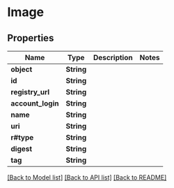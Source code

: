 # Image

## Properties

Name | Type | Description | Notes
------------ | ------------- | ------------- | -------------
**object** | **String** |  | 
**id** | **String** |  | 
**registry_url** | **String** |  | 
**account_login** | **String** |  | 
**name** | **String** |  | 
**uri** | **String** |  | 
**r#type** | **String** |  | 
**digest** | **String** |  | 
**tag** | **String** |  | 

[[Back to Model list]](../README.md#documentation-for-models) [[Back to API list]](../README.md#documentation-for-api-endpoints) [[Back to README]](../README.md)


